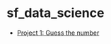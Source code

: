 # sf_data_science

* [ Project 1: Guess the number](https://github.com/dunduk58/sf_data_science/tree/main/project1)
